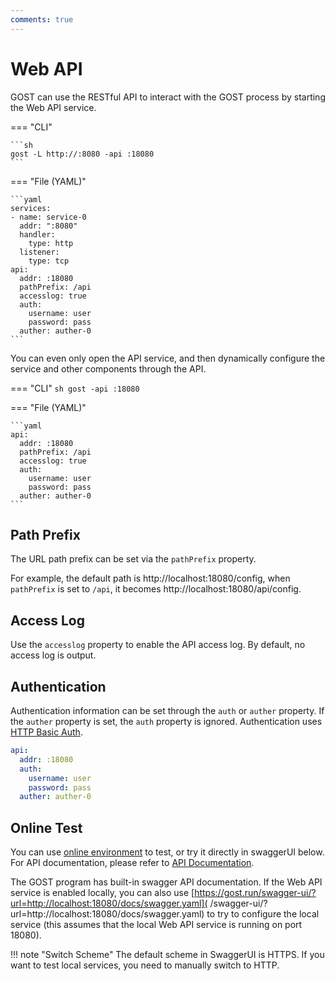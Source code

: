 ```yaml
---
comments: true
---
```


# Web API

GOST can use the RESTful API to interact with the GOST process by starting the Web API service.

=== "CLI"

    ```sh
	gost -L http://:8080 -api :18080
	```

=== "File (YAML)"

    ```yaml
	services:
	- name: service-0
	  addr: ":8080"
	  handler:
		type: http
	  listener:
		type: tcp
	api:
	  addr: :18080
	  pathPrefix: /api
	  accesslog: true
	  auth:
		username: user
		password: pass
	  auther: auther-0
	```

You can even only open the API service, and then dynamically configure the service and other components through the API.

=== "CLI"
    ```sh
	gost -api :18080
	```

=== "File (YAML)"

    ```yaml
	api:
	  addr: :18080
	  pathPrefix: /api
	  accesslog: true
	  auth:
	    username: user
		password: pass
	  auther: auther-0
	```
## Path Prefix

The URL path prefix can be set via the `pathPrefix` property.

For example, the default path is http://localhost:18080/config, when `pathPrefix` is set to `/api`, it becomes http://localhost:18080/api/config.

## Access Log

Use the `accesslog` property to enable the API access log. By default, no access log is output.

## Authentication

Authentication information can be set through the `auth` or `auther` property. If the `auther` property is set, the `auth` property is ignored. Authentication uses [HTTP Basic Auth](https://en.wikipedia.org/wiki/Basic_access_authentication).

```yaml
api:
  addr: :18080
  auth:
    username: user
    password: pass
  auther: auther-0
```

## Online Test

You can use [online environment](https://gost.run/play/webapi/config) to test, or try it directly in swaggerUI below. For API documentation, please refer to [API Documentation](/swagger-ui/).

The GOST program has built-in swagger API documentation. If the Web API service is enabled locally, you can also use [https://gost.run/swagger-ui/?url=http://localhost:18080/docs/swagger.yaml]( /swagger-ui/?url=http://localhost:18080/docs/swagger.yaml) to try to configure the local service (this assumes that the local Web API service is running on port 18080).

!!! note "Switch Scheme"
	The default scheme in SwaggerUI is HTTPS. If you want to test local services, you need to manually switch to HTTP.